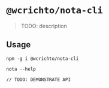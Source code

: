 # `@wcrichto/nota-cli`

> TODO: description

## Usage

```
npm -g i @wcrichto/nota-cli

nota --help

// TODO: DEMONSTRATE API
```
